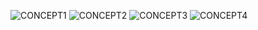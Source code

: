 ![CONCEPT1](https://github.com/KHONapp/KHONapp/assets/154311216/99186213-f6f6-461a-af25-382230fbe039)
![CONCEPT2](https://github.com/KHONapp/KHONapp/assets/154311216/11a7cb06-9a50-4b7e-8e87-3ca48d946204)
![CONCEPT3](https://github.com/KHONapp/KHONapp/assets/154311216/bf41f20d-a39c-4b48-9b43-842945ecece2)
![CONCEPT4](https://github.com/KHONapp/KHONapp/assets/154311216/7cf9ea48-518d-49a8-bca3-0f59a52bbdbc)
